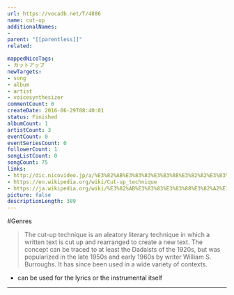 ```yaml
---
url: https://vocadb.net/T/4886
name: cut-up
additionalNames: 
- 
parent: "[[parentless]]"
related:

mappedNicoTags:
- カットアップ
newTargets:
- song
- album
- artist
- voicesynthesizer
commentCount: 0
createDate: 2016-06-29T08:40:01
status: Finished
albumCount: 1
artistCount: 3
eventCount: 0
eventSeriesCount: 0
followerCount: 1
songListCount: 0
songCount: 75
links: 
- http://dic.nicovideo.jp/a/%E3%82%AB%E3%83%83%E3%83%88%E3%82%A2%E3%83%83%E3%83%97
- https://en.wikipedia.org/wiki/Cut-up_technique
- https://ja.wikipedia.org/wiki/%E3%82%AB%E3%83%83%E3%83%88%E3%82%A2%E3%83%83%E3%83%97
picture: false
descriptionLength: 389
---
```


#Genres

> The cut-up technique is an aleatory literary technique in which a written text is cut up and rearranged to create a new text.
The concept can be traced to at least the Dadaists of the 1920s, but was popularized in the late 1950s and early 1960s by writer William S. Burroughs.
It has since been used in a wide variety of contexts.

- can be used for the lyrics or the instrumental itself

---


